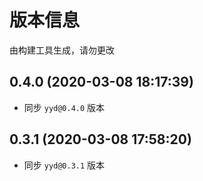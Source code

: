 # 版本信息
由构建工具生成，请勿更改
## 0.4.0 (2020-03-08 18:17:39)
* 同步 `yyd@0.4.0` 版本
## 0.3.1 (2020-03-08 17:58:20)
* 同步 `yyd@0.3.1` 版本